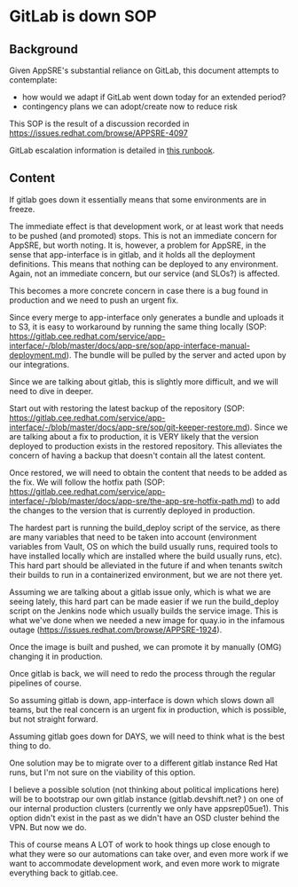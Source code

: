 # GitLab is down SOP

## Background

Given AppSRE's substantial reliance on GitLab, this document attempts to contemplate:
* how would we adapt if GitLab went down today for an extended period?
* contingency plans we can adopt/create now to reduce risk

This SOP is the result of a discussion recorded in https://issues.redhat.com/browse/APPSRE-4097

GitLab escalation information is detailed in [this runbook](./../runbook/gitlab-escalation.md).

## Content

If gitlab goes down it essentially means that some environments are in freeze.

The immediate effect is that development work, or at least work that needs to be pushed (and promoted) stops. This is not an immediate concern for AppSRE, but worth noting. It is, however, a problem for AppSRE, in the sense that app-interface is in gitlab, and it holds all the deployment definitions. This means that nothing can be deployed to any environment. Again, not an immediate concern, but our service (and SLOs?) is affected.

This becomes a more concrete concern in case there is a bug found in production and we need to push an urgent fix.

Since every merge to app-interface only generates a bundle and uploads it to S3, it is easy to workaround by running the same thing locally (SOP: https://gitlab.cee.redhat.com/service/app-interface/-/blob/master/docs/app-sre/sop/app-interface-manual-deployment.md). The bundle will be pulled by the server and acted upon by our integrations.

Since we are talking about gitlab, this is slightly more difficult, and we will need to dive in deeper.

Start out with restoring the latest backup of the repository (SOP: https://gitlab.cee.redhat.com/service/app-interface/-/blob/master/docs/app-sre/sop/git-keeper-restore.md). Since we are talking about a fix to production, it is VERY likely that the version deployed to production exists in the restored repository. This alleviates the concern of having a backup that doesn't contain all the latest content.

Once restored, we will need to obtain the content that needs to be added as the fix. We will follow the hotfix path (SOP: https://gitlab.cee.redhat.com/service/app-interface/-/blob/master/docs/app-sre/the-app-sre-hotfix-path.md) to add the changes to the version that is currently deployed in production.

The hardest part is running the build_deploy script of the service, as there are many variables that need to be taken into account (environment variables from Vault, OS on which the build usually runs, required tools to have installed locally which are installed where the build usually runs, etc). This hard part should be alleviated in the future if and when tenants switch their builds to run in a containerized environment, but we are not there yet.

Assuming we are talking about a gitlab issue only, which is what we are seeing lately, this hard part can be made easier if we run the build_deploy script on the Jenkins node which usually builds the service image. This is what we've done when we needed a new image for quay.io in the infamous outage (https://issues.redhat.com/browse/APPSRE-1924).

Once the image is built and pushed, we can promote it by manually (OMG) changing it in production.

Once gitlab is back, we will need to redo the process through the regular pipelines of course.

 

So assuming gitlab is down, app-interface is down which slows down all teams, but the real concern is an urgent fix in production, which is possible, but not straight forward.

 

Assuming gitlab goes down for DAYS, we will need to think what is the best thing to do.

One solution may be to migrate over to a different gitlab instance Red Hat runs, but I'm not sure on the viability of this option.

I believe a possible solution (not thinking about political implications here) will be to bootstrap our own gitlab instance (gitlab.devshift.net? ) on one of our internal production clusters (currently we only have appsrep05ue1). This option didn't exist in the past as we didn't have an OSD cluster behind the VPN. But now we do.

This of course means A LOT of work to hook things up close enough to what they were so our automations can take over, and even more work if we want to accommodate development work, and even more work to migrate everything back to gitlab.cee.
